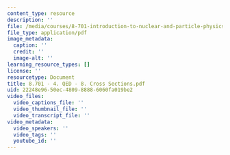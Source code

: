 ```yaml
---
content_type: resource
description: ''
file: /media/courses/8-701-introduction-to-nuclear-and-particle-physics-fall-2020/8701-4-qed-8-cross-sections.pdf
file_type: application/pdf
image_metadata:
  caption: ''
  credit: ''
  image-alt: ''
learning_resource_types: []
license: ''
resourcetype: Document
title: 8.701 - 4. QED - 8. Cross Sections.pdf
uid: 22248e96-50ec-4809-8888-6060fa019be2
video_files:
  video_captions_file: ''
  video_thumbnail_file: ''
  video_transcript_file: ''
video_metadata:
  video_speakers: ''
  video_tags: ''
  youtube_id: ''
---
```

